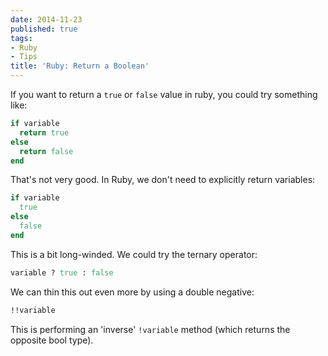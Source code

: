 ```yaml
---
date: 2014-11-23
published: true
tags:
- Ruby
- Tips
title: 'Ruby: Return a Boolean'
---
```


If you want to return a `true` or `false` value in ruby, you could try something like:

``` ruby
if variable
  return true
else
  return false
end
```

That's not very good.  In Ruby, we don't need to explicitly return variables:

``` ruby
if variable
  true
else
  false
end
```

This is a bit long-winded. We could try the ternary operator:

``` ruby
variable ? true : false
```

We can thin this out even more by using a double negative:

``` ruby
!!variable
```

This is performing an 'inverse' `!variable` method (which returns the opposite bool type).
